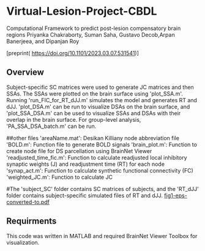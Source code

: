 # Virtual-Lesion-Project-CBDL
Computational Framework to predict post-lesion compensatory brain regions 
Priyanka Chakraborty, Suman Saha, Gustavo Decob,Arpan Banerjeea, and Dipanjan Roy

[preprint( https://doi.org/10.1101/2023.03.07.531541)]


## Overview



Subject-specific SC matrices were used to generate JC matrices and then SSAs. The SSAs were plotted on the brain surface using 'plot_SSA.m'. Running 'run_FIC_for_RT_dJJ.m' simulates the model and generates RT and dJJ. 'plot_DSA.m' can be run to visualize DSAs on the brain surface, and 'plot_SSA_DSA.m' can be used to visualize SSAs and DSAs with their overlap in the brain surface. For group-level analysis, 'PA_SSA_DSA_batch.m' can be run.

##other files
'areaName.mat': Desikan Killiany node abbreviation file
'BOLD.m': Function file to generate BOLD signals
'brain_plot.m': Function to create node file for DS parcellation using BrainNet Viewer
'readjusted_time_fic.m': Function to calculate readjusted local inhibitory synaptic weights (J) and readjustment time (RT) for each node
'synap_act.m': Function to calculate synthetic functional connectivity (FC)
'weighted_JC.m': Function to calculate JC

#The 'subject_SC' folder contains SC matrices of subjects, and the 'RT_dJJ' folder contains subject-specific simulated files of RT and dJJ.
[fig1-eps-converted-to.pdf](https://github.com/dynamicdip/Virtual-Lesion-Project-CBDL/files/11067850/fig1-eps-converted-to.pdf)


## Requirments

This code was written in MATLAB and required BrainNet Viewer Toolbox for visualization.
